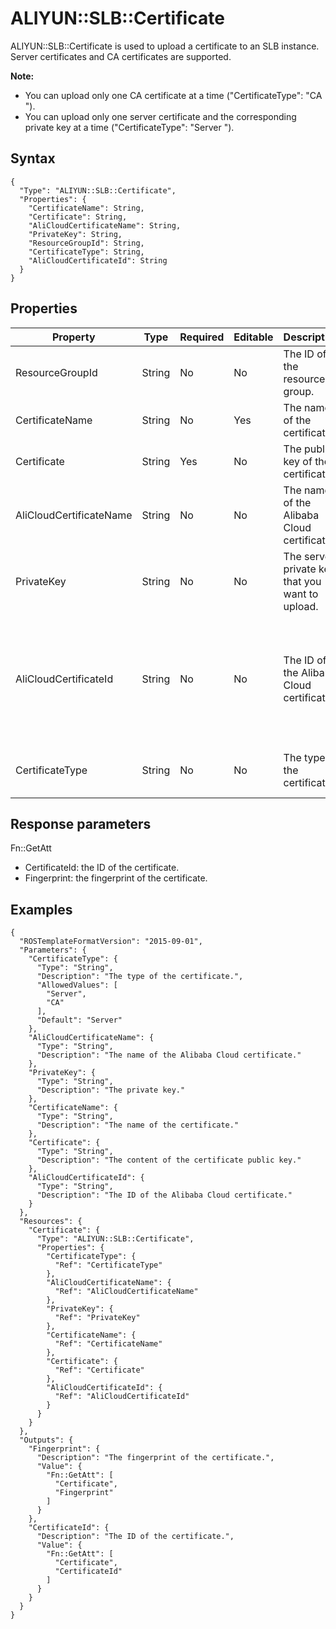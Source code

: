 # ALIYUN::SLB::Certificate

ALIYUN::SLB::Certificate is used to upload a certificate to an SLB instance. Server certificates and CA certificates are supported.

**Note:**

-   You can upload only one CA certificate at a time \("CertificateType": "CA "\).
-   You can upload only one server certificate and the corresponding private key at a time \("CertificateType": "Server "\).

## Syntax

```
{
  "Type": "ALIYUN::SLB::Certificate",
  "Properties": {
    "CertificateName": String,
    "Certificate": String,
    "AliCloudCertificateName": String,
    "PrivateKey": String,
    "ResourceGroupId": String,
    "CertificateType": String,
    "AliCloudCertificateId": String
  }
}
```

## Properties

|Property|Type|Required|Editable|Description|Constraint|
|--------|----|--------|--------|-----------|----------|
|ResourceGroupId|String|No|No|The ID of the resource group.|None|
|CertificateName|String|No|Yes|The name of the certificate.|None|
|Certificate|String|Yes|No|The public key of the certificate.|None|
|AliCloudCertificateName|String|No|No|The name of the Alibaba Cloud certificate.|None|
|PrivateKey|String|No|No|The server private key that you want to upload.|None|
|AliCloudCertificateId|String|No|No|The ID of the Alibaba Cloud certificate.|This parameter is required if you use a certificate from Alibaba Cloud SSL Certificates Service.|
|CertificateType|String|No|No|The type of the certificate.|Valid values: Server and CA.|

## Response parameters

Fn::GetAtt

-   CertificateId: the ID of the certificate.
-   Fingerprint: the fingerprint of the certificate.

## Examples

```
{
  "ROSTemplateFormatVersion": "2015-09-01",
  "Parameters": {
    "CertificateType": {
      "Type": "String",
      "Description": "The type of the certificate.",
      "AllowedValues": [
        "Server",
        "CA"
      ],
      "Default": "Server"
    },
    "AliCloudCertificateName": {
      "Type": "String",
      "Description": "The name of the Alibaba Cloud certificate."
    },
    "PrivateKey": {
      "Type": "String",
      "Description": "The private key."
    },
    "CertificateName": {
      "Type": "String",
      "Description": "The name of the certificate."
    },
    "Certificate": {
      "Type": "String",
      "Description": "The content of the certificate public key."
    },
    "AliCloudCertificateId": {
      "Type": "String",
      "Description": "The ID of the Alibaba Cloud certificate."
    }
  },
  "Resources": {
    "Certificate": {
      "Type": "ALIYUN::SLB::Certificate",
      "Properties": {
        "CertificateType": {
          "Ref": "CertificateType"
        },
        "AliCloudCertificateName": {
          "Ref": "AliCloudCertificateName"
        },
        "PrivateKey": {
          "Ref": "PrivateKey"
        },
        "CertificateName": {
          "Ref": "CertificateName"
        },
        "Certificate": {
          "Ref": "Certificate"
        },
        "AliCloudCertificateId": {
          "Ref": "AliCloudCertificateId"
        }
      }
    }
  },
  "Outputs": {
    "Fingerprint": {
      "Description": "The fingerprint of the certificate.",
      "Value": {
        "Fn::GetAtt": [
          "Certificate",
          "Fingerprint"
        ]
      }
    },
    "CertificateId": {
      "Description": "The ID of the certificate.",
      "Value": {
        "Fn::GetAtt": [
          "Certificate",
          "CertificateId"
        ]
      }
    }
  }
}
```


